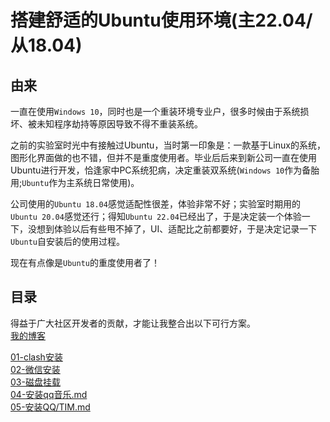# 搭建舒适的Ubuntu使用环境(主22.04/从18.04)

## 由来
一直在使用`Windows 10`，同时也是一个重装环境专业户，很多时候由于系统损坏、被未知程序劫持等原因导致不得不重装系统。

之前的实验室时光中有接触过Ubuntu，当时第一印象是：一款基于Linux的系统，图形化界面做的也不错，但并不是重度使用者。毕业后后来到新公司一直在使用Ubuntu进行开发，恰逢家中PC系统犯病，决定重装双系统(`Windows 10`作为备胎用;`Ubuntu`作为主系统日常使用)。

公司使用的`Ubuntu 18.04`感觉适配性很差，体验非常不好；实验室时期用的`Ubuntu 20.04`感觉还行；得知`Ubuntu 22.04`已经出了，于是决定装一个体验一下，没想到体验以后有些甩不掉了，UI、适配比之前都要好，于是决定记录一下`Ubuntu`自安装后的使用过程。

现在有点像是`Ubuntu`的重度使用者了！

## 目录
得益于广大社区开发者的贡献，才能让我整合出以下可行方案。  
[我的博客](https://afeng.plus)

[01-clash安装](./documents/01-clash安装.md)  
[02-微信安装](./documents/02-安装微信.md)  
[03-磁盘挂载](./documents/03-硬盘挂载.md)  
[04-安装qq音乐.md](documents/04-安装qq音乐.md)  
[05-安装QQ/TIM.md](documents/05-安装TIM.md)  
